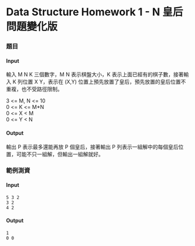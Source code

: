 # Data Structure Homework 1 - N 皇后問題變化版

### 題目

#### Input

輸入 M N K 三個數字，M N 表示棋盤大小，K 表示上面已經有的棋子數，接著輸入 K 列位置 X Y，表示在 (X,Y) 位置上預先放置了皇后，預先放置的皇后位置不重複，也不受路徑限制。  

3 <= M, N <= 10  
0 <= K <= M\*N  
0 <= X < M  
0 <= Y < N  

#### Output

輸出 P 表示最多還能再放 P 個皇后，接著輸出 P 列表示一組解中的每個皇后位置，可能不只一組解，但輸出一組解就好。

### 範例測資

#### Input

```
5 3 2
3 2
4 2
```

#### Output

```
1
0 0
```

